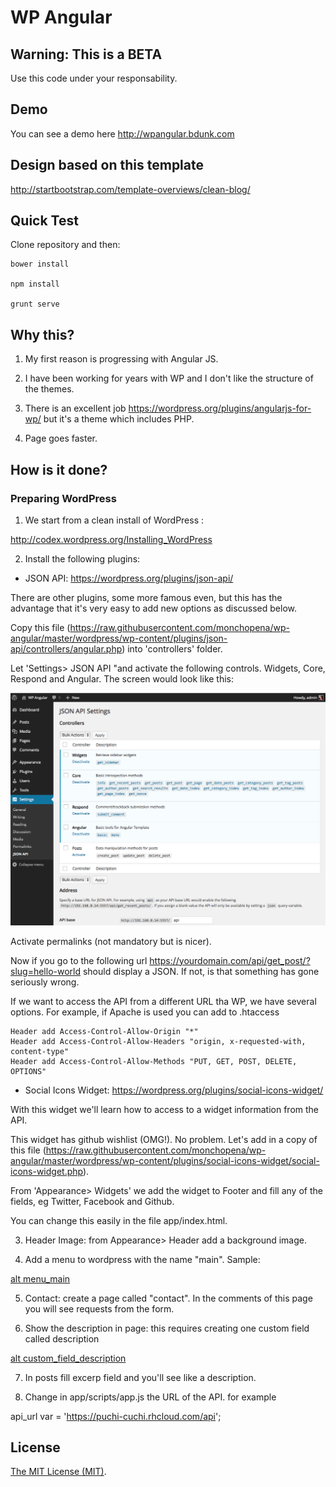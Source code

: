 WP Angular
==========

## Warning: This is a BETA

Use this code under your responsability.

## Demo

You can see a demo here http://wpangular.bdunk.com

## Design based on this template

http://startbootstrap.com/template-overviews/clean-blog/

## Quick Test

Clone repository and then:

```
bower install

npm install

grunt serve
```

## Why this?

1) My first reason is progressing with Angular JS.

2) I have been working for years with WP and I don't like the structure of the themes.

3) There is an excellent job https://wordpress.org/plugins/angularjs-for-wp/ but it's a theme which includes PHP.

4) Page goes faster.

## How is it done?

### Preparing WordPress

1) We start from a clean install of WordPress :

http://codex.wordpress.org/Installing_WordPress

2) Install the following plugins:

- JSON API: https://wordpress.org/plugins/json-api/

There are other plugins, some more famous even, but this has the advantage that it's very easy to add new options as discussed below.

Copy this file (https://raw.githubusercontent.com/monchopena/wp-angular/master/wordpress/wp-content/plugins/json-api/controllers/angular.php) into 'controllers' folder.

Let 'Settings> JSON API "and activate the following controls. Widgets, Core, Respond and Angular. The screen would look like this:

![alt json_api_settings](https://raw.githubusercontent.com/monchopena/wp-angular/master/captures/json_api_settings.png)

Activate permalinks (not mandatory but is nicer).

Now if you go to the following url https://yourdomain.com/api/get_post/?slug=hello-world should display a JSON. If not, is that something has gone seriously wrong.

If we want to access the API from a different URL tha WP, we have several options. For example, if Apache is used you can add to .htaccess

```
Header add Access-Control-Allow-Origin "*"
Header add Access-Control-Allow-Headers "origin, x-requested-with, content-type"
Header add Access-Control-Allow-Methods "PUT, GET, POST, DELETE, OPTIONS"
```

- Social Icons Widget: https://wordpress.org/plugins/social-icons-widget/

With this widget we'll learn how to access to a widget information from the API.

This widget has github wishlist (OMG!). No problem. Let's add in a copy of this file (https://raw.githubusercontent.com/monchopena/wp-angular/master/wordpress/wp-content/plugins/social-icons-widget/social-icons-widget.php).

From 'Appearance> Widgets' we add the widget to Footer and fill any of the fields, eg Twitter, Facebook and Github.

You can change this easily in the file app/index.html.

3) Header Image: from Appearance> Header add a background image.

4) Add a menu to wordpress with the name "main". Sample:

[alt menu_main](https://raw.githubusercontent.com/monchopena/wp-angular/master/captures/menu_main.png)

5) Contact: create a page called "contact". In the comments of this page you will see requests from the form.

6) Show the description in page: this requires creating one custom field called description

[alt custom_field_description](https://raw.githubusercontent.com/monchopena/wp-angular/master/captures/custom_field_description.png)

7) In posts fill excerp field and you'll see like a description.

8) Change in app/scripts/app.js the URL of the API. for example

api_url var = 'https://puchi-cuchi.rhcloud.com/api';

## License

[The MIT License (MIT)](https://raw.githubusercontent.com/monchopena/wp-angular/master/LICENSE).





